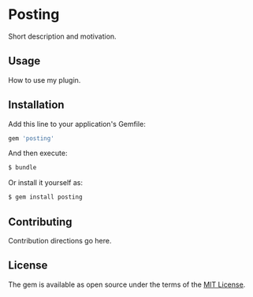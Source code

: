 # Posting
Short description and motivation.

## Usage
How to use my plugin.

## Installation
Add this line to your application's Gemfile:

```ruby
gem 'posting'
```

And then execute:
```bash
$ bundle
```

Or install it yourself as:
```bash
$ gem install posting
```

## Contributing
Contribution directions go here.

## License
The gem is available as open source under the terms of the [MIT License](http://opensource.org/licenses/MIT).
